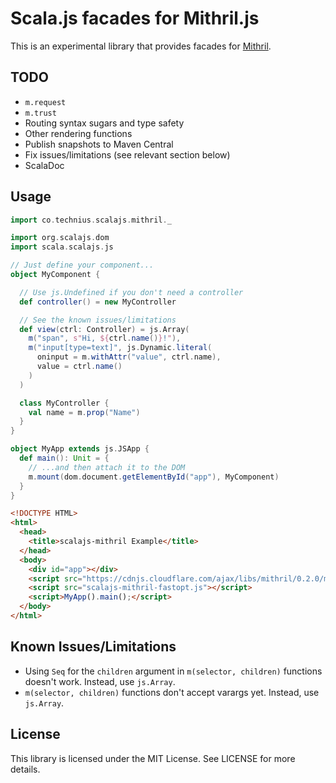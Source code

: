 # Scala.js facades for Mithril.js

This is an experimental library that provides facades for [Mithril](https://lhorie.github.io/mithril/index.html).

## TODO
* `m.request`
* `m.trust`
* Routing syntax sugars and type safety
* Other rendering functions
* Publish snapshots to Maven Central
* Fix issues/limitations (see relevant section below)
* ScalaDoc

## Usage

```scala
import co.technius.scalajs.mithril._

import org.scalajs.dom
import scala.scalajs.js

// Just define your component...
object MyComponent {

  // Use js.Undefined if you don't need a controller
  def controller() = new MyController

  // See the known issues/limitations
  def view(ctrl: Controller) = js.Array(
    m("span", s"Hi, ${ctrl.name()}!"),
    m("input[type=text]", js.Dynamic.literal(
      oninput = m.withAttr("value", ctrl.name),
      value = ctrl.name()
    )
  )

  class MyController {
    val name = m.prop("Name")
  }
}

object MyApp extends js.JSApp {
  def main(): Unit = {
    // ...and then attach it to the DOM
    m.mount(dom.document.getElementById("app"), MyComponent)
  }
}
```

```html
<!DOCTYPE HTML>
<html>
  <head>
    <title>scalajs-mithril Example</title>
  </head>
  <body>
    <div id="app"></div>
    <script src="https://cdnjs.cloudflare.com/ajax/libs/mithril/0.2.0/mithril.js"></script>
    <script src="scalajs-mithril-fastopt.js"></script>
    <script>MyApp().main();</script>
  </body>
</html>
```

## Known Issues/Limitations

* Using `Seq` for the `children` argument in `m(selector, children)` functions doesn't work. Instead, use `js.Array`.
* `m(selector, children)` functions don't accept varargs yet. Instead, use `js.Array`.

## License
This library is licensed under the MIT License. See LICENSE for more details.
